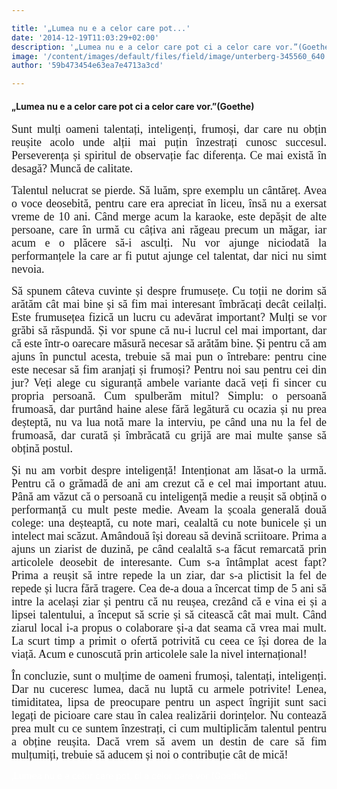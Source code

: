 ```yaml
---

title: '„Lumea nu e a celor care pot...'
date: '2014-12-19T11:03:29+02:00'
description: '„Lumea nu e a celor care pot ci a celor care vor.”(Goethe)Sunt mulți oameni talentați, inteligenți, frumoși, dar care nu obțin reușiteacolo unde alții mai puțin înzestrați cunosc succesul. Perseverenț'
image: '/content/images/default/files/field/image/unterberg-345560_640.jpg'
author: '59b473454e63ea7e4713a3cd'

---
```

<div class="kg-card-markdown"><h4>„Lumea nu e a celor care pot ci a celor care vor.”(Goethe)</h4>
<p align="JUSTIFY"><span style="font-family: Times New Roman,serif;"><span style="font-size: large;">Sunt mulți oameni talentați, inteligenți, frumoși, dar care nu obțin reușite acolo unde alții mai puțin înzestrați cunosc succesul. Perseverența și spiritul de observație fac diferența. Ce mai există în desagă? Muncă de calitate.</span></span></p>
<p align="JUSTIFY"><span style="font-family: Times New Roman,serif;"><span style="font-size: large;">Talentul nelucrat se pierde. Să luăm, spre exemplu un cântăreț. Avea o voce deosebită, pentru care era apreciat în liceu, însă nu a exersat vreme de 10 ani. Când merge acum la karaoke, este depășit de alte persoane, care în urmă cu câțiva ani răgeau precum un măgar, iar acum e o plăcere să-i asculți. Nu vor ajunge niciodată la performanțele la care ar fi putut ajunge cel talentat, dar nici nu simt nevoia.</span></span></p>
<p align="JUSTIFY"><span style="font-family: Times New Roman,serif;"><span style="font-size: large;">Să spunem câteva cuvinte și despre frumusețe. Cu toții ne dorim să arătăm cât mai bine și să fim mai interesant îmbrăcați decât ceilalți. Este frumusețea fizică un lucru cu adevărat important? Mulți se vor grăbi să răspundă. Și vor spune că nu-i lucrul cel mai important, dar că este într-o oarecare măsură necesar să arătăm bine. Și pentru că am ajuns în punctul acesta, trebuie să mai pun o întrebare: pentru cine este necesar să fim aranjați și frumoși? Pentru noi sau pentru cei din jur? Veți alege cu siguranță ambele variante dacă veți fi sincer cu propria persoană. Cum spulberăm mitul? Simplu: o persoană frumoasă, dar purtând haine alese fără legătură cu ocazia și nu prea deșteptă, nu va lua notă mare la interviu, pe când una nu la fel de frumoasă, dar curată și îmbrăcată cu grijă are mai multe șanse să obțină postul.</span></span></p>
<p align="JUSTIFY"><span style="font-family: Times New Roman,serif;"><span style="font-size: large;">Și nu am vorbit despre inteligență! Intenționat am lăsat-o la urmă. Pentru că o grămadă de ani am crezut că e cel mai important atuu. Până am văzut că o persoană cu inteligență medie a reușit să obțină o performanță cu mult peste medie. Aveam la școala generală două colege: una deșteaptă, cu note mari, cealaltă cu note bunicele și un intelect mai scăzut. Amândouă își doreau să devină scriitoare. Prima a ajuns un ziarist de duzină, pe când cealaltă s-a făcut remarcată prin articolele deosebit de interesante. Cum s-a întâmplat acest fapt? Prima a reușit să intre repede la un ziar, dar s-a plictisit la fel de repede și lucra fără tragere. Cea de-a doua a încercat timp de 5 ani să intre la același ziar și pentru că nu reușea, crezând că e vina ei și a lipsei talentului, a început să scrie și să citească cât mai mult. Când ziarul local i-a propus o colaborare și-a dat seama că vrea mai mult. La scurt timp a primit o ofertă potrivită cu ceea ce își dorea de la viață. Acum e cunoscută prin articolele sale la nivel internațional!</span></span></p>
<p align="JUSTIFY"><span style="font-family: Times New Roman,serif;"><span style="font-size: large;">În concluzie, sunt o mulțime de oameni frumoși, talentați, inteligenți. Dar nu cuceresc lumea, dacă nu luptă cu armele potrivite! Lenea, timiditatea, lipsa de preocupare pentru un aspect îngrijit sunt saci legați de picioare care stau în calea realizării dorințelor. Nu contează prea mult cu ce suntem înzestrați, ci cum multiplicăm talentul pentru a obține reușita. Dacă vrem să avem un destin de care să fim mulțumiți, trebuie să aducem și noi o contribuție cât de mică! </span></span></p>
<p align="JUSTIFY"> </p>
<p align="JUSTIFY"><span style="color: #ffffff;">,Lumea nu e a celor care pot, ci a celor care vor (Goethe)</span></p>
</div>
